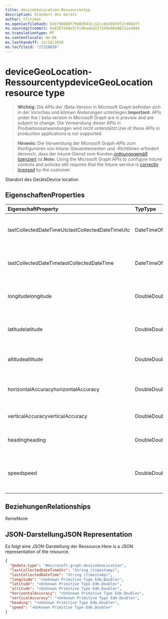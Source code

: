```yaml
---
title: deviceGeoLocation-Ressourcentyp
description: Standort des Geräts
author: tfitzmac
ms.openlocfilehash: b3e790809f79d8d943cc12cc0e5065972c9864ff
ms.sourcegitcommit: 6a82bf240a3cfc0baabd227349e08a08311e3d44
ms.translationtype: MT
ms.contentlocale: de-DE
ms.lasthandoff: 12/18/2018
ms.locfileid: "27328630"
---
```

# <a name="devicegeolocation-resource-type"></a><span data-ttu-id="3b9f8-103">deviceGeoLocation-Ressourcentyp</span><span class="sxs-lookup"><span data-stu-id="3b9f8-103">deviceGeoLocation resource type</span></span>

> <span data-ttu-id="3b9f8-104">**Wichtig:** Die APIs der /Beta-Version in Microsoft Graph befinden sich in der Vorschau und können Änderungen unterliegen.</span><span class="sxs-lookup"><span data-stu-id="3b9f8-104">**Important:** APIs under the / beta version in Microsoft Graph are in preview and are subject to change.</span></span> <span data-ttu-id="3b9f8-105">Die Verwendung dieser APIs in Produktionsanwendungen wird nicht unterstützt.</span><span class="sxs-lookup"><span data-stu-id="3b9f8-105">Use of these APIs in production applications is not supported.</span></span>

> <span data-ttu-id="3b9f8-106">**Hinweis:** Die Verwendung der Microsoft Graph-APIs zum Konfigurieren von Intune-Steuerelementen und -Richtlinien erfordert dennoch, dass der Intune-Dienst vom Kunden [ordnungsgemäß lizenziert](https://go.microsoft.com/fwlink/?linkid=839381) ist.</span><span class="sxs-lookup"><span data-stu-id="3b9f8-106">**Note:** Using the Microsoft Graph APIs to configure Intune controls and policies still requires that the Intune service is [correctly licensed](https://go.microsoft.com/fwlink/?linkid=839381) by the customer.</span></span>

<span data-ttu-id="3b9f8-107">Standort des Geräts</span><span class="sxs-lookup"><span data-stu-id="3b9f8-107">Device location</span></span>
## <a name="properties"></a><span data-ttu-id="3b9f8-108">Eigenschaften</span><span class="sxs-lookup"><span data-stu-id="3b9f8-108">Properties</span></span>
|<span data-ttu-id="3b9f8-109">Eigenschaft</span><span class="sxs-lookup"><span data-stu-id="3b9f8-109">Property</span></span>|<span data-ttu-id="3b9f8-110">Typ</span><span class="sxs-lookup"><span data-stu-id="3b9f8-110">Type</span></span>|<span data-ttu-id="3b9f8-111">Beschreibung</span><span class="sxs-lookup"><span data-stu-id="3b9f8-111">Description</span></span>|
|:---|:---|:---|
|<span data-ttu-id="3b9f8-112">lastCollectedDateTimeUtc</span><span class="sxs-lookup"><span data-stu-id="3b9f8-112">lastCollectedDateTimeUtc</span></span>|<span data-ttu-id="3b9f8-113">DateTimeOffset</span><span class="sxs-lookup"><span data-stu-id="3b9f8-113">DateTimeOffset</span></span>|<span data-ttu-id="3b9f8-114">Zeit der Aufzeichnung des Standorts, relativ zu UTC</span><span class="sxs-lookup"><span data-stu-id="3b9f8-114">Time at which location was recorded, relative to UTC</span></span>|
|<span data-ttu-id="3b9f8-115">lastCollectedDateTime</span><span class="sxs-lookup"><span data-stu-id="3b9f8-115">lastCollectedDateTime</span></span>|<span data-ttu-id="3b9f8-116">DateTimeOffset</span><span class="sxs-lookup"><span data-stu-id="3b9f8-116">DateTimeOffset</span></span>|<span data-ttu-id="3b9f8-117">Zeit der Aufzeichnung des Standorts, relativ zu UTC</span><span class="sxs-lookup"><span data-stu-id="3b9f8-117">Time at which location was recorded, relative to UTC</span></span>|
|<span data-ttu-id="3b9f8-118">longitude</span><span class="sxs-lookup"><span data-stu-id="3b9f8-118">longitude</span></span>|<span data-ttu-id="3b9f8-119">Double</span><span class="sxs-lookup"><span data-stu-id="3b9f8-119">Double</span></span>|<span data-ttu-id="3b9f8-120">Längengrad-Koordinate des Gerätestandorts</span><span class="sxs-lookup"><span data-stu-id="3b9f8-120">Longitude coordinate of the device's location</span></span>|
|<span data-ttu-id="3b9f8-121">latitude</span><span class="sxs-lookup"><span data-stu-id="3b9f8-121">latitude</span></span>|<span data-ttu-id="3b9f8-122">Double</span><span class="sxs-lookup"><span data-stu-id="3b9f8-122">Double</span></span>|<span data-ttu-id="3b9f8-123">Breitengrad-Koordinate des Gerätestandorts</span><span class="sxs-lookup"><span data-stu-id="3b9f8-123">Latitude coordinate of the device's location</span></span>|
|<span data-ttu-id="3b9f8-124">altitude</span><span class="sxs-lookup"><span data-stu-id="3b9f8-124">altitude</span></span>|<span data-ttu-id="3b9f8-125">Double</span><span class="sxs-lookup"><span data-stu-id="3b9f8-125">Double</span></span>|<span data-ttu-id="3b9f8-126">Höhe in Metern über dem Meeresspiegel</span><span class="sxs-lookup"><span data-stu-id="3b9f8-126">Altitude, given in meters above sea level</span></span>|
|<span data-ttu-id="3b9f8-127">horizontalAccuracy</span><span class="sxs-lookup"><span data-stu-id="3b9f8-127">horizontalAccuracy</span></span>|<span data-ttu-id="3b9f8-128">Double</span><span class="sxs-lookup"><span data-stu-id="3b9f8-128">Double</span></span>|<span data-ttu-id="3b9f8-129">Genauigkeit von Länge und Breite in Metern</span><span class="sxs-lookup"><span data-stu-id="3b9f8-129">Accuracy of longitude and latitude in meters</span></span>|
|<span data-ttu-id="3b9f8-130">verticalAccuracy</span><span class="sxs-lookup"><span data-stu-id="3b9f8-130">verticalAccuracy</span></span>|<span data-ttu-id="3b9f8-131">Double</span><span class="sxs-lookup"><span data-stu-id="3b9f8-131">Double</span></span>|<span data-ttu-id="3b9f8-132">Genauigkeit der Höhe in Metern</span><span class="sxs-lookup"><span data-stu-id="3b9f8-132">Accuracy of altitude in meters</span></span>|
|<span data-ttu-id="3b9f8-133">heading</span><span class="sxs-lookup"><span data-stu-id="3b9f8-133">heading</span></span>|<span data-ttu-id="3b9f8-134">Double</span><span class="sxs-lookup"><span data-stu-id="3b9f8-134">Double</span></span>|<span data-ttu-id="3b9f8-135">Kurs in Grad vom geografischen Norden</span><span class="sxs-lookup"><span data-stu-id="3b9f8-135">Heading in degrees from true north</span></span>|
|<span data-ttu-id="3b9f8-136">speed</span><span class="sxs-lookup"><span data-stu-id="3b9f8-136">speed</span></span>|<span data-ttu-id="3b9f8-137">Double</span><span class="sxs-lookup"><span data-stu-id="3b9f8-137">Double</span></span>|<span data-ttu-id="3b9f8-138">Geschwindigkeit der Bewegung des Geräts in Metern pro Sekunde</span><span class="sxs-lookup"><span data-stu-id="3b9f8-138">Speed the device is traveling in meters per second</span></span>|

## <a name="relationships"></a><span data-ttu-id="3b9f8-139">Beziehungen</span><span class="sxs-lookup"><span data-stu-id="3b9f8-139">Relationships</span></span>
<span data-ttu-id="3b9f8-140">Keine</span><span class="sxs-lookup"><span data-stu-id="3b9f8-140">None</span></span>
## <a name="json-representation"></a><span data-ttu-id="3b9f8-141">JSON-Darstellung</span><span class="sxs-lookup"><span data-stu-id="3b9f8-141">JSON Representation</span></span>
<span data-ttu-id="3b9f8-142">Es folgt eine JSON-Darstellung der Ressource.</span><span class="sxs-lookup"><span data-stu-id="3b9f8-142">Here is a JSON representation of the resource.</span></span>
<!-- {
  "blockType": "resource",
  "@odata.type": "microsoft.graph.deviceGeoLocation"
}
-->
``` json
{
  "@odata.type": "#microsoft.graph.deviceGeoLocation",
  "lastCollectedDateTimeUtc": "String (timestamp)",
  "lastCollectedDateTime": "String (timestamp)",
  "longitude": "<Unknown Primitive Type Edm.Double>",
  "latitude": "<Unknown Primitive Type Edm.Double>",
  "altitude": "<Unknown Primitive Type Edm.Double>",
  "horizontalAccuracy": "<Unknown Primitive Type Edm.Double>",
  "verticalAccuracy": "<Unknown Primitive Type Edm.Double>",
  "heading": "<Unknown Primitive Type Edm.Double>",
  "speed": "<Unknown Primitive Type Edm.Double>"
}
```





